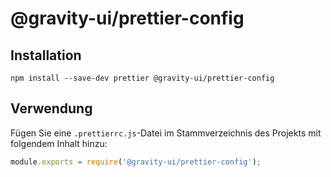 # @gravity-ui/prettier-config

## Installation

```
npm install --save-dev prettier @gravity-ui/prettier-config
```

## Verwendung

Fügen Sie eine `.prettierrc.js`-Datei im Stammverzeichnis des Projekts mit folgendem Inhalt hinzu:

```js
module.exports = require('@gravity-ui/prettier-config');
```